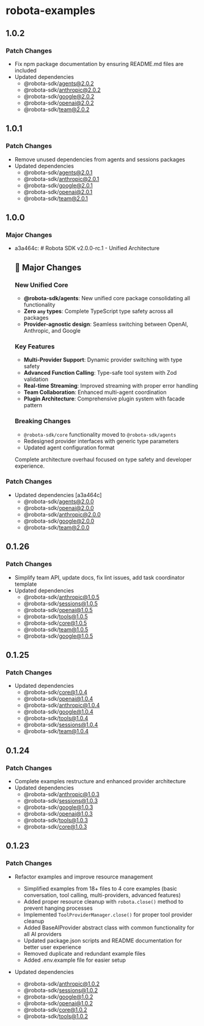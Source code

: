# robota-examples

## 1.0.2

### Patch Changes

- Fix npm package documentation by ensuring README.md files are included
- Updated dependencies
  - @robota-sdk/agents@2.0.2
  - @robota-sdk/anthropic@2.0.2
  - @robota-sdk/google@2.0.2
  - @robota-sdk/openai@2.0.2
  - @robota-sdk/team@2.0.2

## 1.0.1

### Patch Changes

- Remove unused dependencies from agents and sessions packages
- Updated dependencies
  - @robota-sdk/agents@2.0.1
  - @robota-sdk/anthropic@2.0.1
  - @robota-sdk/google@2.0.1
  - @robota-sdk/openai@2.0.1
  - @robota-sdk/team@2.0.1

## 1.0.0

### Major Changes

- a3a464c: # Robota SDK v2.0.0-rc.1 - Unified Architecture

  ## 🚀 Major Changes

  ### New Unified Core

  - **@robota-sdk/agents**: New unified core package consolidating all functionality
  - **Zero `any` types**: Complete TypeScript type safety across all packages
  - **Provider-agnostic design**: Seamless switching between OpenAI, Anthropic, and Google

  ### Key Features

  - **Multi-Provider Support**: Dynamic provider switching with type safety
  - **Advanced Function Calling**: Type-safe tool system with Zod validation
  - **Real-time Streaming**: Improved streaming with proper error handling
  - **Team Collaboration**: Enhanced multi-agent coordination
  - **Plugin Architecture**: Comprehensive plugin system with facade pattern

  ### Breaking Changes

  - `@robota-sdk/core` functionality moved to `@robota-sdk/agents`
  - Redesigned provider interfaces with generic type parameters
  - Updated agent configuration format

  Complete architecture overhaul focused on type safety and developer experience.

### Patch Changes

- Updated dependencies [a3a464c]
  - @robota-sdk/agents@2.0.0
  - @robota-sdk/openai@2.0.0
  - @robota-sdk/anthropic@2.0.0
  - @robota-sdk/google@2.0.0
  - @robota-sdk/team@2.0.0

## 0.1.26

### Patch Changes

- Simplify team API, update docs, fix lint issues, add task coordinator template
- Updated dependencies
  - @robota-sdk/anthropic@1.0.5
  - @robota-sdk/sessions@1.0.5
  - @robota-sdk/openai@1.0.5
  - @robota-sdk/tools@1.0.5
  - @robota-sdk/core@1.0.5
  - @robota-sdk/team@1.0.5
  - @robota-sdk/google@1.0.5

## 0.1.25

### Patch Changes

- Updated dependencies
  - @robota-sdk/core@1.0.4
  - @robota-sdk/openai@1.0.4
  - @robota-sdk/anthropic@1.0.4
  - @robota-sdk/google@1.0.4
  - @robota-sdk/tools@1.0.4
  - @robota-sdk/sessions@1.0.4
  - @robota-sdk/team@1.0.4

## 0.1.24

### Patch Changes

- Complete examples restructure and enhanced provider architecture
- Updated dependencies
  - @robota-sdk/anthropic@1.0.3
  - @robota-sdk/sessions@1.0.3
  - @robota-sdk/google@1.0.3
  - @robota-sdk/openai@1.0.3
  - @robota-sdk/tools@1.0.3
  - @robota-sdk/core@1.0.3

## 0.1.23

### Patch Changes

- Refactor examples and improve resource management

  - Simplified examples from 18+ files to 4 core examples (basic conversation, tool calling, multi-providers, advanced features)
  - Added proper resource cleanup with `robota.close()` method to prevent hanging processes
  - Implemented `ToolProviderManager.close()` for proper tool provider cleanup
  - Added BaseAIProvider abstract class with common functionality for all AI providers
  - Updated package.json scripts and README documentation for better user experience
  - Removed duplicate and redundant example files
  - Added .env.example file for easier setup

- Updated dependencies
  - @robota-sdk/anthropic@1.0.2
  - @robota-sdk/sessions@1.0.2
  - @robota-sdk/google@1.0.2
  - @robota-sdk/openai@1.0.2
  - @robota-sdk/core@1.0.2
  - @robota-sdk/tools@1.0.2
